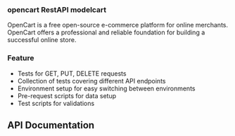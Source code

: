 ### **opencart RestAPI modelcart**
OpenCart is a free open-source e-commerce platform for online merchants. OpenCart offers a professional and reliable foundation for building a successful online store.
### **Feature**
- Tests for GET, PUT, DELETE requests
- Collection of tests covering different API endpoints
- Environment setup for easy switching between environments
- Pre-request scripts for data setup
- Test scripts for validations
## API Documentation
